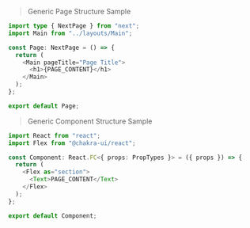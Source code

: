 > Generic Page Structure Sample

```typescript
import type { NextPage } from "next";
import Main from "../layouts/Main";

const Page: NextPage = () => {
  return (
    <Main pageTitle="Page Title">
      <h1>{PAGE_CONTENT}</h1>
    </Main>
  );
};

export default Page;
```

> Generic Component Structure Sample

```typescript
import React from "react";
import Flex from "@chakra-ui/react";

const Component: React.FC<{ props: PropTypes }> = ({ props }) => {
  return (
    <Flex as="section">
      <Text>PAGE_CONTENT</Text>
    </Flex>
  );
};

export default Component;
```

